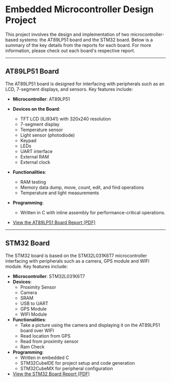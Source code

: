 # Embedded Microcontroller Design Project

This project involves the design and implementation of two microcontroller-based systems: the AT89LP51 board and the STM32 board. Below is a summary of the key details from the reports for each board. For more information, please check out each board's respective report.

---

## AT89LP51 Board

The AT89LP51 board is designed for interfacing with peripherals such as an LCD, 7-segment displays, and sensors. Key features include:

- **Microcontroller**: AT89LP51
- **Devices on the Board**:
  - TFT LCD (ILI9341) with 320x240 resolution
  - 7-segment display
  - Temperature sensor
  - Light sensor (photodiode)
  - Keypad
  - LEDs
  - UART interface
  - External RAM
  - External clock
- **Functionalities**:
  - RAM testing
  - Memory data dump, move, count, edit, and find operations 
  - Temperature and light measurements
- **Programming**: 
  - Written in C with inline assembly for performance-critical operations.

 - [View the AT89LP51 Board Report (PDF)](./documentation/at89lp51-board-report.pdf)
---

## STM32 Board

The STM32 board is based on the STM32L031K6T7 microcontroller interfacing with peripherals such as a camera, GPS module and WIFI module. Key features include:

- **Microcontroller**: STM32L031K6T7
- **Devices**:
  - Proximity Sensor
  - Camera
  - SRAM
  - USB to UART
  - GPS Module
  - WIFI Module
- **Functionalities**:
  - Take a picture using the camera and displaying it on the AT89LP51 board over WIFI
  - Read location from GPS
  - Read from proximity sensor
  - Ram Check
- **Programming**:
  - Written in embedded C
  - STM32CubeIDE for project setup and code generation
  - STM32CubeMX for peripheral configuration
- [View the STM32 Board Report (PDF)](./documentation/stm32-board-report.pdf)
